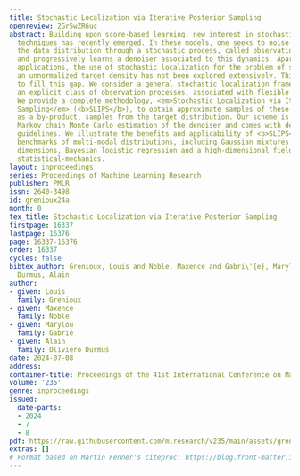 ```yaml
---
title: Stochastic Localization via Iterative Posterior Sampling
openreview: 2Gr5wZR6uc
abstract: Building upon score-based learning, new interest in stochastic localization
  techniques has recently emerged. In these models, one seeks to noise a sample from
  the data distribution through a stochastic process, called observation process,
  and progressively learns a denoiser associated to this dynamics. Apart from specific
  applications, the use of stochastic localization for the problem of sampling from
  an unnormalized target density has not been explored extensively. This work contributes
  to fill this gap. We consider a general stochastic localization framework and introduce
  an explicit class of observation processes, associated with flexible denoising schedules.
  We provide a complete methodology, <em>Stochastic Localization via Iterative Posterior
  Sampling</em> (<b>SLIPS</b>), to obtain approximate samples of these dynamics, and
  as a by-product, samples from the target distribution. Our scheme is based on a
  Markov chain Monte Carlo estimation of the denoiser and comes with detailed practical
  guidelines. We illustrate the benefits and applicability of <b>SLIPS</b> on several
  benchmarks of multi-modal distributions, including Gaussian mixtures in increasing
  dimensions, Bayesian logistic regression and a high-dimensional field system from
  statistical-mechanics.
layout: inproceedings
series: Proceedings of Machine Learning Research
publisher: PMLR
issn: 2640-3498
id: grenioux24a
month: 0
tex_title: Stochastic Localization via Iterative Posterior Sampling
firstpage: 16337
lastpage: 16376
page: 16337-16376
order: 16337
cycles: false
bibtex_author: Grenioux, Louis and Noble, Maxence and Gabri\'{e}, Marylou and Oliviero
  Durmus, Alain
author:
- given: Louis
  family: Grenioux
- given: Maxence
  family: Noble
- given: Marylou
  family: Gabrié
- given: Alain
  family: Oliviero Durmus
date: 2024-07-08
address:
container-title: Proceedings of the 41st International Conference on Machine Learning
volume: '235'
genre: inproceedings
issued:
  date-parts:
  - 2024
  - 7
  - 8
pdf: https://raw.githubusercontent.com/mlresearch/v235/main/assets/grenioux24a/grenioux24a.pdf
extras: []
# Format based on Martin Fenner's citeproc: https://blog.front-matter.io/posts/citeproc-yaml-for-bibliographies/
---
```

